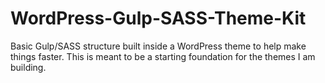 # WordPress-Gulp-SASS-Theme-Kit
Basic Gulp/SASS structure built inside a WordPress theme to help make things faster. This is meant to be a starting foundation for the themes I am building.